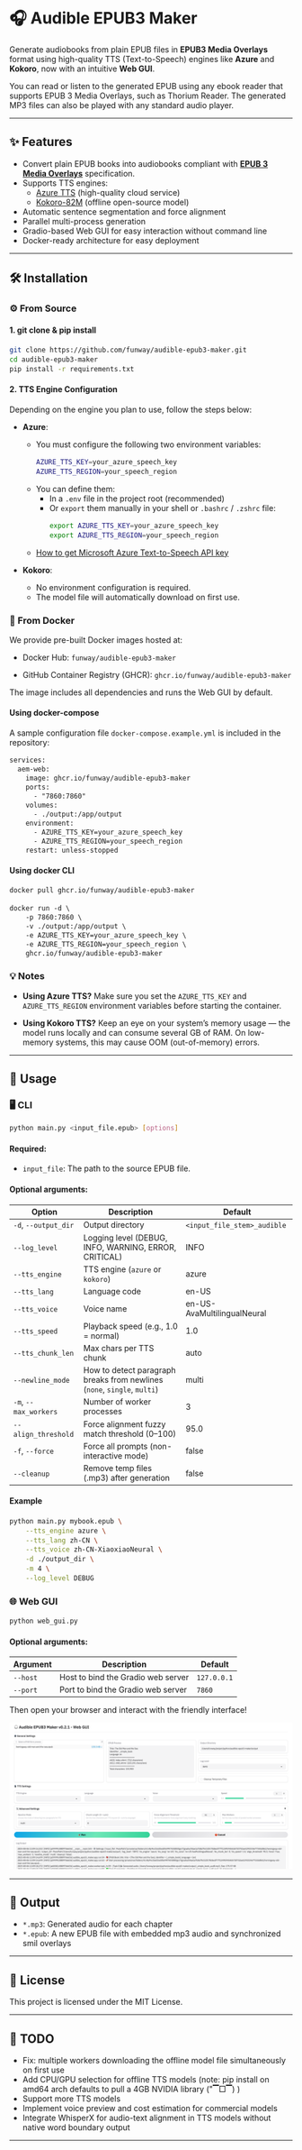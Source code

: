 # 🎧 Audible EPUB3 Maker

Generate audiobooks from plain EPUB files in **EPUB3 Media Overlays** format using high-quality TTS (Text-to-Speech) engines like **Azure** and **Kokoro**, now with an intuitive **Web GUI**.

You can read or listen to the generated EPUB using any ebook reader that supports EPUB 3 Media Overlays, such as Thorium Reader. The generated MP3 files can also be played with any standard audio player.

---

## ✨ Features

- Convert plain EPUB books into audiobooks compliant with **[EPUB 3 Media Overlays](https://www.w3.org/TR/epub/#sec-media-overlays)** specification.
- Supports TTS engines:
  - [Azure TTS](https://learn.microsoft.com/en-us/azure/ai-services/speech-service/get-started-text-to-speech) (high-quality cloud service)
  - [Kokoro-82M](https://huggingface.co/hexgrad/Kokoro-82M) (offline open-source model)
- Automatic sentence segmentation and force alignment
- Parallel multi-process generation
- Gradio-based Web GUI for easy interaction without command line
- Docker-ready architecture for easy deployment

---

## 🛠 Installation

### ⚙️ From Source
#### 1. git clone & pip install
```bash
git clone https://github.com/funway/audible-epub3-maker.git 
cd audible-epub3-maker
pip install -r requirements.txt
```

#### 2. TTS Engine Configuration

Depending on the engine you plan to use, follow the steps below:

- **Azure**:
  - You must configure the following two environment variables:
    ```bash
    AZURE_TTS_KEY=your_azure_speech_key
    AZURE_TTS_REGION=your_speech_region
    ```
  - You can define them:
    - In a `.env` file in the project root (recommended)
    - Or `export` them manually in your shell or `.bashrc` / `.zshrc` file:
      ```bash
      export AZURE_TTS_KEY=your_azure_speech_key
      export AZURE_TTS_REGION=your_speech_region
      ```
  - [How to get Microsoft Azure Text-to-Speech API key](https://docs.merkulov.design/how-to-get-microsoft-azure-tts-api-key/)

- **Kokoro**:
  - No environment configuration is required.
  - The model file will automatically download on first use.


### 🐳 From Docker
We provide pre-built Docker images hosted at:

- Docker Hub: `funway/audible-epub3-maker`

- GitHub Container Registry (GHCR): `ghcr.io/funway/audible-epub3-maker`
  
The image includes all dependencies and runs the Web GUI by default.

#### Using docker-compose

A sample configuration file `docker-compose.example.yml` is included in the repository:

```
services:
  aem-web:
    image: ghcr.io/funway/audible-epub3-maker
    ports:
      - "7860:7860"
    volumes:
      - ./output:/app/output
    environment:
      - AZURE_TTS_KEY=your_azure_speech_key
      - AZURE_TTS_REGION=your_speech_region
    restart: unless-stopped
```

#### Using docker CLI 

```
docker pull ghcr.io/funway/audible-epub3-maker

docker run -d \
    -p 7860:7860 \
    -v ./output:/app/output \
    -e AZURE_TTS_KEY=your_azure_speech_key \
    -e AZURE_TTS_REGION=your_speech_region \
    ghcr.io/funway/audible-epub3-maker
```

### 💡 Notes

- **Using Azure TTS?** Make sure you set the `AZURE_TTS_KEY` and `AZURE_TTS_REGION` environment variables before starting the container.

- **Using Kokoro TTS?** Keep an eye on your system’s memory usage — the model runs locally and can consume several GB of RAM. On low-memory systems, this may cause OOM (out-of-memory) errors.

---

## 🚀 Usage

### 🖥️ CLI

```bash
python main.py <input_file.epub> [options]
```

#### Required:
- `input_file`: The path to the source EPUB file.

#### Optional arguments:

| Option                | Description                                      | Default                     |
|-----------------------|--------------------------------------------------|-----------------------------|
| `-d`, `--output_dir`  | Output directory                                 | `<input_file_stem>_audible` |
| `--log_level`         | Logging level (DEBUG, INFO, WARNING, ERROR, CRITICAL) | INFO                     |
| `--tts_engine`        | TTS engine (`azure` or `kokoro`)                 | azure                       |
| `--tts_lang`          | Language code                                    | en-US                       |
| `--tts_voice`         | Voice name                                       | en-US-AvaMultilingualNeural |
| `--tts_speed`         | Playback speed (e.g., 1.0 = normal)              | 1.0                         |
| `--tts_chunk_len`     | Max chars per TTS chunk                          | auto                        |
| `--newline_mode`      | How to detect paragraph breaks from newlines (`none`, `single`, `multi`) | multi |
| `-m`, `--max_workers` | Number of worker processes                       | 3                           |
| `--align_threshold`   | Force alignment fuzzy match threshold (0–100)    | 95.0                        |
| `-f`, `--force`       | Force all prompts (non-interactive mode)         | false                       |
| `--cleanup`           | Remove temp files (.mp3) after generation        | false                       |

#### Example

```bash
python main.py mybook.epub \
    --tts_engine azure \
    --tts_lang zh-CN \
    --tts_voice zh-CN-XiaoxiaoNeural \
    -d ./output_dir \
    -m 4 \
    --log_level DEBUG
```

### 🌐 Web GUI

```bash
python web_gui.py
```
#### Optional arguments:

| Argument   | Description                         | Default       |
| ---------- | ----------------------------------- | ------------- |
| `--host`   | Host to bind the Gradio web server  | `127.0.0.1`   |
| `--port`   | Port to bind the Gradio web server  | `7860`        |

Then open your browser and interact with the friendly interface!

![Web GUI Screenshot](screenshot.png)

---

## 💾 Output

- `*.mp3`: Generated audio for each chapter
- `*.epub`: A new EPUB file with embedded mp3 audio and synchronized smil overlays

---

## 📄 License

This project is licensed under the MIT License.

---

## 🚗 TODO
- Fix: multiple workers downloading the offline model file simultaneously on first use
- Add CPU/GPU selection for offline TTS models (note: pip install on amd64 arch defaults to pull a 4GB NVIDIA library (\"▔□▔) )
- Support more TTS models
- Implement voice preview and cost estimation for commercial models
- Integrate WhisperX for audio-text alignment in TTS models without native word boundary output
  
---


